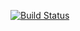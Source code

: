[![Build Status](https://travis-ci.org/jakubboucek/posobota-docker-workshop.svg?branch=master)](https://travis-ci.org/jakubboucek/posobota-docker-workshop)